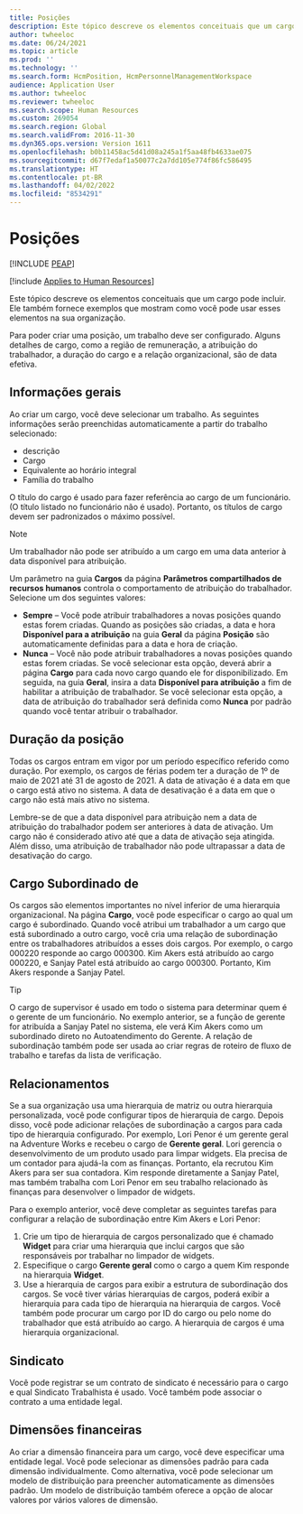 ```yaml
---
title: Posições
description: Este tópico descreve os elementos conceituais que um cargo pode incluir. Ele também fornece exemplos que mostram como você pode usar esses elementos na sua organização.
author: twheeloc
ms.date: 06/24/2021
ms.topic: article
ms.prod: ''
ms.technology: ''
ms.search.form: HcmPosition, HcmPersonnelManagementWorkspace
audience: Application User
ms.author: twheeloc
ms.reviewer: twheeloc
ms.search.scope: Human Resources
ms.custom: 269054
ms.search.region: Global
ms.search.validFrom: 2016-11-30
ms.dyn365.ops.version: Version 1611
ms.openlocfilehash: b0b11458ac5d41d08a245a1f5aa48fb4633ae075
ms.sourcegitcommit: d67f7edaf1a50077c2a7dd105e774f86fc586495
ms.translationtype: HT
ms.contentlocale: pt-BR
ms.lasthandoff: 04/02/2022
ms.locfileid: "8534291"
---
```

# <a name="positions"></a>Posições


[!INCLUDE [PEAP](../includes/peap-1.md)]

[!include [Applies to Human Resources](../includes/applies-to-hr.md)]

Este tópico descreve os elementos conceituais que um cargo pode incluir. Ele também fornece exemplos que mostram como você pode usar esses elementos na sua organização.

Para poder criar uma posição, um trabalho deve ser configurado. Alguns detalhes de cargo, como a região de remuneração, a atribuição do trabalhador, a duração do cargo e a relação organizacional, são de data efetiva.

## <a name="general-information"></a>Informações gerais

Ao criar um cargo, você deve selecionar um trabalho. As seguintes informações serão preenchidas automaticamente a partir do trabalho selecionado:

- descrição
- Cargo
- Equivalente ao horário integral
- Família do trabalho

O título do cargo é usado para fazer referência ao cargo de um funcionário. (O título listado no funcionário não é usado). Portanto, os títulos de cargo devem ser padronizados o máximo possível.

> [!NOTE]
> Um trabalhador não pode ser atribuído a um cargo em uma data anterior à data disponível para atribuição.
>
> Um parâmetro na guia **Cargos** da página **Parâmetros compartilhados de recursos humanos** controla o comportamento de atribuição do trabalhador. Selecione um dos seguintes valores:
>
> - **Sempre** – Você pode atribuir trabalhadores a novas posições quando estas forem criadas. Quando as posições são criadas, a data e hora **Disponível para a atribuição** na guia **Geral** da página **Posição** são automaticamente definidas para a data e hora de criação.
> - **Nunca** – Você não pode atribuir trabalhadores a novas posições quando estas forem criadas. Se você selecionar esta opção, deverá abrir a página **Cargo** para cada novo cargo quando ele for disponibilizado. Em seguida, na guia **Geral**, insira a data **Disponível para atribuição** a fim de habilitar a atribuição de trabalhador. Se você selecionar esta opção, a data de atribuição do trabalhador será definida como **Nunca** por padrão quando você tentar atribuir o trabalhador.

## <a name="position-duration"></a>Duração da posição

Todas os cargos entram em vigor por um período específico referido como duração. Por exemplo, os cargos de férias podem ter a duração de 1º de maio de 2021 até 31 de agosto de 2021. A data de ativação é a data em que o cargo está ativo no sistema. A data de desativação é a data em que o cargo não está mais ativo no sistema.

Lembre-se de que a data disponível para atribuição nem a data de atribuição do trabalhador podem ser anteriores à data de ativação. Um cargo não é considerado ativo até que a data de ativação seja atingida. Além disso, uma atribuição de trabalhador não pode ultrapassar a data de desativação do cargo.

## <a name="reports-to-position"></a>Cargo Subordinado de

Os cargos são elementos importantes no nível inferior de uma hierarquia organizacional. Na página **Cargo**, você pode especificar o cargo ao qual um cargo é subordinado. Quando você atribui um trabalhador a um cargo que está subordinado a outro cargo, você cria uma relação de subordinação entre os trabalhadores atribuídos a esses dois cargos. Por exemplo, o cargo 000220 responde ao cargo 000300. Kim Akers está atribuído ao cargo 000220, e Sanjay Patel está atribuído ao cargo 000300. Portanto, Kim Akers responde a Sanjay Patel.

> [!TIP]
> O cargo de supervisor é usado em todo o sistema para determinar quem é o gerente de um funcionário. No exemplo anterior, se a função de gerente for atribuída a Sanjay Patel no sistema, ele verá Kim Akers como um subordinado direto no Autoatendimento do Gerente. A relação de subordinação também pode ser usada ao criar regras de roteiro de fluxo de trabalho e tarefas da lista de verificação.

## <a name="relationships"></a>Relacionamentos

Se a sua organização usa uma hierarquia de matriz ou outra hierarquia personalizada, você pode configurar tipos de hierarquia de cargo. Depois disso, você pode adicionar relações de subordinação a cargos para cada tipo de hierarquia configurado. Por exemplo, Lori Penor é um gerente geral na Adventure Works e recebeu o cargo de **Gerente geral**. Lori gerencia o desenvolvimento de um produto usado para limpar widgets. Ela precisa de um contador para ajudá-la com as finanças. Portanto, ela recrutou Kim Akers para ser sua contadora. Kim responde diretamente a Sanjay Patel, mas também trabalha com Lori Penor em seu trabalho relacionado às finanças para desenvolver o limpador de widgets.

Para o exemplo anterior, você deve completar as seguintes tarefas para configurar a relação de subordinação entre Kim Akers e Lori Penor:

1. Crie um tipo de hierarquia de cargos personalizado que é chamado **Widget** para criar uma hierarquia que inclui cargos que são responsáveis por trabalhar no limpador de widgets.
2. Especifique o cargo **Gerente geral** como o cargo a quem Kim responde na hierarquia **Widget**.
3. Use a hierarquia de cargos para exibir a estrutura de subordinação dos cargos. Se você tiver várias hierarquias de cargos, poderá exibir a hierarquia para cada tipo de hierarquia na hierarquia de cargos. Você também pode procurar um cargo por ID do cargo ou pelo nome do trabalhador que está atribuído ao cargo. A hierarquia de cargos é uma hierarquia organizacional.

## <a name="labor-union"></a>Sindicato

Você pode registrar se um contrato de sindicato é necessário para o cargo e qual Sindicato Trabalhista é usado. Você também pode associar o contrato a uma entidade legal.

## <a name="financial-dimensions"></a>Dimensões financeiras

Ao criar a dimensão financeira para um cargo, você deve especificar uma entidade legal. Você pode selecionar as dimensões padrão para cada dimensão individualmente. Como alternativa, você pode selecionar um modelo de distribuição para preencher automaticamente as dimensões padrão. Um modelo de distribuição também oferece a opção de alocar valores por vários valores de dimensão.
